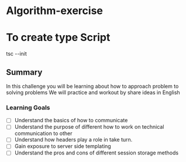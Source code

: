 # Algorithm-exercise
# To create type Script 
tsc --init 


## Summary
In this challenge you will be learning about how to approach problem to solving problems
We will practice and workout by share ideas in English

### Learning Goals

- [ ] Understand the basics of how to communicate
- [ ] Understand the purpose of different how to work on technical communication to other
- [ ] Understand how headers play a role in take turn.
- [ ] Gain exposure to server side templating
- [ ] Understand the pros and cons of different session storage methods
